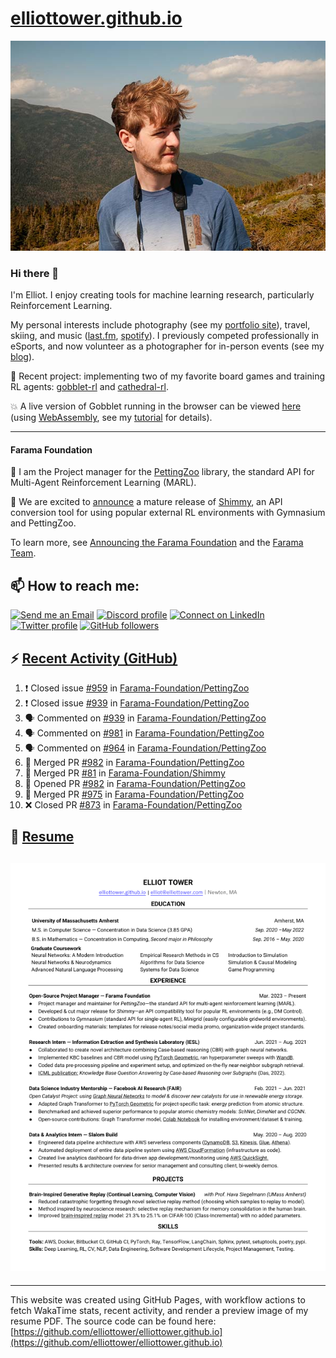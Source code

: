 # [elliottower.github.io](https://github.com/elliottower/elliottower.github.io)

[![A wild Elliot on Mt Washington](https://raw.githubusercontent.com/elliottower/elliottower.github.io/main/src/jpg/DSCF7539-600px.jpg?raw=true)](https://raw.githubusercontent.com/elliottower/elliottower.github.io/main/src/jpg/DSCF7539.jpg?raw=true)

### Hi there 👋

I'm Elliot. I enjoy creating tools for machine learning research, particularly Reinforcement Learning.

My personal interests include photography (see my [portfolio site](https://www.elliottower.com/)), travel, skiing, and music ([last.fm](https://www.last.fm/user/ajsdlfkwer), [spotify](https://open.spotify.com/user/12132818380)). I previously competed professionally in eSports, and now volunteer as a photographer for in-person events (see my [blog](https://www.elliottower.com/stories/?category=events)).

🤖 Recent project: implementing two of my favorite board games and training RL agents: [gobblet-rl](https://github.com/elliottower/gobblet-rl) and [cathedral-rl](https://github.com/elliottower/cathedral-rl). 

💥 A live version of Gobblet running in the browser can be viewed [here](https://elliottower.github.io/gobblet-rl/) (using [WebAssembly](https://webassembly.org/), see my [tutorial](https://github.com/elliottower/gobblet-rl/blob/main/tutorials/WebAssembly/web_assembly.md) for details).

----

#### Farama Foundation

🚀 I am the Project manager for the [PettingZoo](https://github.com/Farama-Foundation/PettingZoo) library, the standard API for Multi-Agent Reinforcement Learning (MARL). 

🎉 We are excited to [announce](https://farama.org/Announcing-Shimmy) a mature release of [Shimmy](https://github.com/Farama-Foundation/Shimmy), an API conversion tool for using popular external RL environments with Gymnasium and PettingZoo. 

To learn more, see [Announcing the Farama Foundation](https://farama.org/Announcing-The-Farama-Foundation) and the [Farama Team](https://farama.org/team).

## 📫 How to reach me:

 [![Send me an Email](https://img.shields.io/badge/email-elliot%40elliottower.com-blue)](mailto:elliot@elliottower.com)
 [![Discord profile](https://img.shields.io/badge/Discord-7289DA?style=flat&logo=discord&logoColor=white)](https://discord.com/users/83091537923145728)
 [![Connect on LinkedIn](https://img.shields.io/badge/--linkedin?label=LinkedIn&logo=LinkedIn&style=social)](https://www.linkedin.com/in/elliot-tower)
 [![Twitter profile](https://img.shields.io/twitter/follow/elliottower?style=social)](https://twitter.com/ElliotTower/)
 [![GitHub followers](https://img.shields.io/github/followers/elliottower?style=social)](https://github.com/elliottower/)

## ⚡ [Recent Activity (GitHub)](https://github.com/elliottower)

<!--START_SECTION:activity-->
1. ❗️ Closed issue [#959](https://github.com/Farama-Foundation/PettingZoo/issues/959) in [Farama-Foundation/PettingZoo](https://github.com/Farama-Foundation/PettingZoo)
2. ❗️ Closed issue [#939](https://github.com/Farama-Foundation/PettingZoo/issues/939) in [Farama-Foundation/PettingZoo](https://github.com/Farama-Foundation/PettingZoo)
3. 🗣 Commented on [#939](https://github.com/Farama-Foundation/PettingZoo/issues/939) in [Farama-Foundation/PettingZoo](https://github.com/Farama-Foundation/PettingZoo)
4. 🗣 Commented on [#981](https://github.com/Farama-Foundation/PettingZoo/issues/981) in [Farama-Foundation/PettingZoo](https://github.com/Farama-Foundation/PettingZoo)
5. 🗣 Commented on [#964](https://github.com/Farama-Foundation/PettingZoo/issues/964) in [Farama-Foundation/PettingZoo](https://github.com/Farama-Foundation/PettingZoo)
6. 🎉 Merged PR [#982](https://github.com/Farama-Foundation/PettingZoo/pull/982) in [Farama-Foundation/PettingZoo](https://github.com/Farama-Foundation/PettingZoo)
7. 🎉 Merged PR [#81](https://github.com/Farama-Foundation/Shimmy/pull/81) in [Farama-Foundation/Shimmy](https://github.com/Farama-Foundation/Shimmy)
8. 💪 Opened PR [#982](https://github.com/Farama-Foundation/PettingZoo/pull/982) in [Farama-Foundation/PettingZoo](https://github.com/Farama-Foundation/PettingZoo)
9. 🎉 Merged PR [#975](https://github.com/Farama-Foundation/PettingZoo/pull/975) in [Farama-Foundation/PettingZoo](https://github.com/Farama-Foundation/PettingZoo)
10. ❌ Closed PR [#873](https://github.com/Farama-Foundation/PettingZoo/pull/873) in [Farama-Foundation/PettingZoo](https://github.com/Farama-Foundation/PettingZoo)
<!--END_SECTION:activity-->

## 📄 [Resume](https://elliottower.github.io/src/pdf/resume.pdf)

<!-- PDF-TO-MARKDOWN:START -->
![Page 1](src/png/page1.png "Page 1")
---
<!-- PDF-TO-MARKDOWN:END -->

----

This website was created using GitHub Pages, with workflow actions to fetch WakaTime stats, recent activity, and render a preview image of my resume PDF. The source code can be found here: [https://github.com/elliottower/elliottower.github.io](https://github.com/elliottower/elliottower.github.io)
